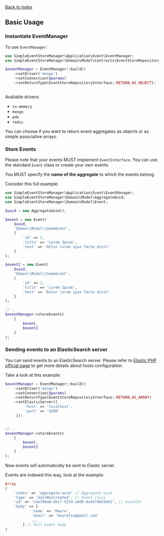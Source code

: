 [Back to index](https://github.com/mauretto78/simple-event-store-manager/blob/master/README.md)

## Basic Usage

### Instantiate EventManager

To use `EventManager`:

```php
use SimpleEventStoreManager\Application\Event\EventManager;
use SimpleEventStoreManager\Domain\Model\Contracts\EventStoreRepositoryInterface;

$eventManager = EventManager::build()
    ->setDriver('mongo')
    ->setConnection($params)
    ->setReturnType(EventStoreRepositoryInterface::RETURN_AS_OBJECT);
    
```

Avaliable drivers:

* `in-memory` 
* `mongo`
* `pdo` 
* `redis` 

You can choose if you want to return event aggregates as objects or as simple associative arrays.

### Store Events

Please note that your events MUST implement `EventInterface`. You can use the standard `Event` class or create your own events.

You MUST specify the **name of the aggregate** to which the events belong.

Consider this full example:

```php
use SimpleEventStoreManager\Application\Event\EventManager;
use SimpleEventStoreManager\Domain\Model\AggregateUuid;
use SimpleEventStoreManager\Domain\Model\Event;

$uuid = new AggregateUuid();

$event = new Event(
    $uuid,
    'Doman\\Model\\SomeEvent',
    [
        'id' => 1,
        'title' => 'Lorem Ipsum',
        'text' => 'Dolor lorem ipso facto dixit'
    ]
);

$event2 = new Event(
    $uuid,
    'Doman\\Model\\SomeEvent',
    [
        'id' => 1,
        'title' => 'Lorem Ipsum',
        'text' => 'Dolor lorem ipso facto dixit'
    ]
);

// ..
$eventManager->storeEvents(
    [
        $event,
        $event2
    ]
);

```

### Sending events to an ElasticSearch server

You can send events to an ElasticSearch server. Please refer to [Elastic PHP official page](https://www.elastic.co/guide/en/elasticsearch/client/php-api/current/_configuration.html) to get more details about hosts configuration.

Take a look at this example:

```php
$eventManager = EventManager::build()
    ->setDriver('mongo')
    ->setConnection($params)
    ->setReturnType(EventStoreRepositoryInterface::RETURN_AS_ARRAY)
    ->setElasticServer([
         'host' => 'localhost',
         'port' => '9200'
     ]);


// ..
$eventManager->storeEvents(
    [
        $event,
        $event2
    ]
);

```

Now events will automatically be sent to Elastic server. 

Events are indexed this way, look at the example:

```php
Array
(
    'index' => 'aggregate-uuid' // Aggregate uuid
    'type' => 'UserWasCreated', // Event class
    'id' => 'c4a760a8-dbcf-5254-a0d9-6a4474bd1b62', // eventId
    'body' => [
            'name' => 'Mauro', 
            'email' => 'mauretto@gmail.com' 
            ...
        ] // Full event body
)
```